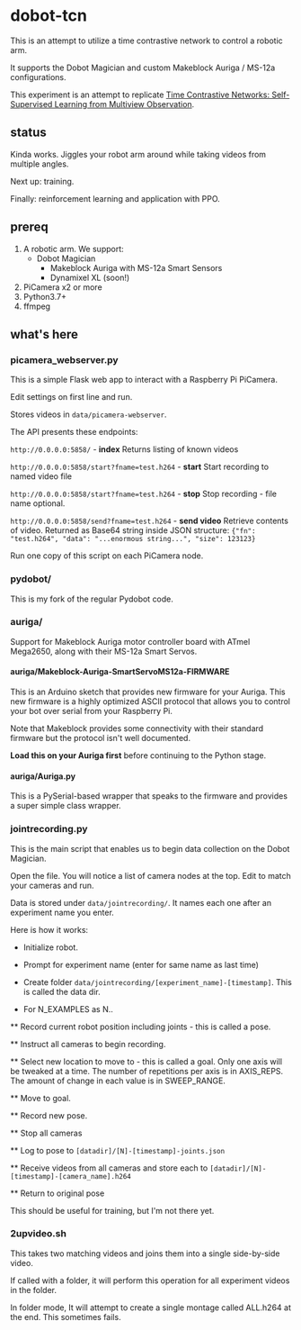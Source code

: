 # dobot-tcn

This is an attempt to utilize a time contrastive network to control a robotic arm.

It supports the Dobot Magician and custom Makeblock Auriga / MS-12a configurations.

This experiment is an attempt to replicate
[Time Contrastive Networks: Self-Supervised Learning from Multiview Observation](https://sermanet.github.io/tcn/).


## status

Kinda works. Jiggles your robot arm around while taking videos from multiple angles.

Next up: training.

Finally: reinforcement learning and application with PPO.

## prereq

1. A robotic arm. We support: 
   - Dobot Magician
	 - Makeblock Auriga with MS-12a Smart Sensors
	 - Dynamixel XL (soon!)
2. PiCamera x2 or more
3. Python3.7+
4. ffmpeg

## what's here

### picamera_webserver.py

This is a simple Flask web app to interact with a Raspberry Pi PiCamera. 

Edit settings on first line and run.

Stores videos in `data/picamera-webserver`.

The API presents these endpoints:

`http://0.0.0.0:5858/` - **index**
Returns listing of known videos

`http://0.0.0.0:5858/start?fname=test.h264` - **start**
Start recording to named video file

`http://0.0.0.0:5858/start?fname=test.h264` - **stop**
Stop recording - file name optional.

`http://0.0.0.0:5858/send?fname=test.h264` - **send video**
Retrieve contents of video. Returned as Base64 string inside JSON structure:
```{"fn": "test.h264", "data": "...enormous string...", "size": 123123}```

Run one copy of this script on each PiCamera node.

### pydobot/

This is my fork of the regular Pydobot code.

### auriga/

Support for Makeblock Auriga motor controller board with ATmel Mega2650, along with
their MS-12a Smart Servos.

#### auriga/Makeblock-Auriga-SmartServoMS12a-FIRMWARE

This is an Arduino sketch that provides new firmware for your Auriga. This new firmware
is a highly optimized ASCII protocol that allows you to control your bot over serial
from your Raspberry Pi. 

Note that Makeblock provides some connectivity with their standard firmware but the
protocol isn't well documented.

**Load this on your Auriga first** before continuing to the Python stage.

#### auriga/Auriga.py

This is a PySerial-based wrapper that speaks to the firmware and provides a
super simple class wrapper.

### jointrecording.py

This is the main script that enables us to begin data collection on the Dobot Magician.

Open the file. You will notice a list of camera nodes at the top. Edit to match your cameras and run.

Data is stored under `data/jointrecording/`. It names each one after an experiment name you enter.

Here is how it works:

* Initialize robot.

* Prompt for experiment name (enter for same name as last time)

* Create folder `data/jointrecording/[experiment_name]-[timestamp]`. This is called the data dir.

* For N_EXAMPLES as N..

** Record current robot position including joints - this is called a pose.

** Instruct all cameras to begin recording.

** Select new location to move to - this is called a goal. Only one axis will be tweaked at a time. The number of repetitions per axis is in AXIS_REPS. The amount of change in each value is in SWEEP_RANGE.

** Move to goal.

** Record new pose.

** Stop all cameras

** Log to pose to `[datadir]/[N]-[timestamp]-joints.json`

** Receive videos from all cameras and store each to `[datadir]/[N]-[timestamp]-[camera_name].h264`

** Return to original pose

This should be useful for training, but I'm not there yet.

### 2upvideo.sh

This takes two matching videos and joins them into a single side-by-side video.

If called with a folder, it will perform this operation for all experiment videos in the folder.

In folder mode, It will attempt to create a single montage called ALL.h264 at the end. This sometimes fails.

